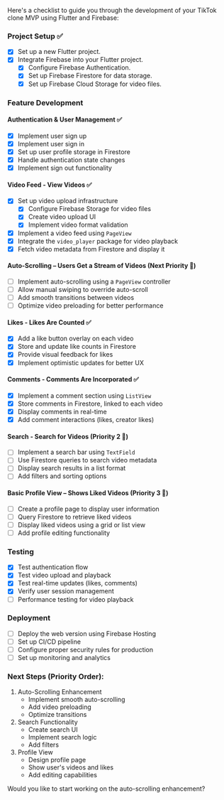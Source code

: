 Here's a checklist to guide you through the development of your TikTok clone MVP using Flutter and Firebase:

### Project Setup ✅
- [x] Set up a new Flutter project.
- [x] Integrate Firebase into your Flutter project.
  - [x] Configure Firebase Authentication.
  - [x] Set up Firebase Firestore for data storage.
  - [x] Set up Firebase Cloud Storage for video files.

### Feature Development

#### Authentication & User Management ✅
- [x] Implement user sign up
- [x] Implement user sign in
- [x] Set up user profile storage in Firestore
- [x] Handle authentication state changes
- [x] Implement sign out functionality

#### Video Feed - View Videos ✅
- [x] Set up video upload infrastructure
  - [x] Configure Firebase Storage for video files
  - [x] Create video upload UI
  - [x] Implement video format validation
- [x] Implement a video feed using `PageView`
- [x] Integrate the `video_player` package for video playback
- [x] Fetch video metadata from Firestore and display it

#### Auto-Scrolling – Users Get a Stream of Videos (Next Priority 🎯)
- [ ] Implement auto-scrolling using a `PageView` controller
- [ ] Allow manual swiping to override auto-scroll
- [ ] Add smooth transitions between videos
- [ ] Optimize video preloading for better performance

#### Likes - Likes Are Counted ✅
- [x] Add a like button overlay on each video
- [x] Store and update like counts in Firestore
- [x] Provide visual feedback for likes
- [x] Implement optimistic updates for better UX

#### Comments - Comments Are Incorporated ✅
- [x] Implement a comment section using `ListView`
- [x] Store comments in Firestore, linked to each video
- [x] Display comments in real-time
- [x] Add comment interactions (likes, creator likes)

#### Search - Search for Videos (Priority 2 🎯)
- [ ] Implement a search bar using `TextField`
- [ ] Use Firestore queries to search video metadata
- [ ] Display search results in a list format
- [ ] Add filters and sorting options

#### Basic Profile View – Shows Liked Videos (Priority 3 🎯)
- [ ] Create a profile page to display user information
- [ ] Query Firestore to retrieve liked videos
- [ ] Display liked videos using a grid or list view
- [ ] Add profile editing functionality

### Testing
- [x] Test authentication flow
- [x] Test video upload and playback
- [x] Test real-time updates (likes, comments)
- [x] Verify user session management
- [ ] Performance testing for video playback

### Deployment
- [ ] Deploy the web version using Firebase Hosting
- [ ] Set up CI/CD pipeline
- [ ] Configure proper security rules for production
- [ ] Set up monitoring and analytics

### Next Steps (Priority Order):
1. Auto-Scrolling Enhancement
   - Implement smooth auto-scrolling
   - Add video preloading
   - Optimize transitions
2. Search Functionality
   - Create search UI
   - Implement search logic
   - Add filters
3. Profile View
   - Design profile page
   - Show user's videos and likes
   - Add editing capabilities

Would you like to start working on the auto-scrolling enhancement?
